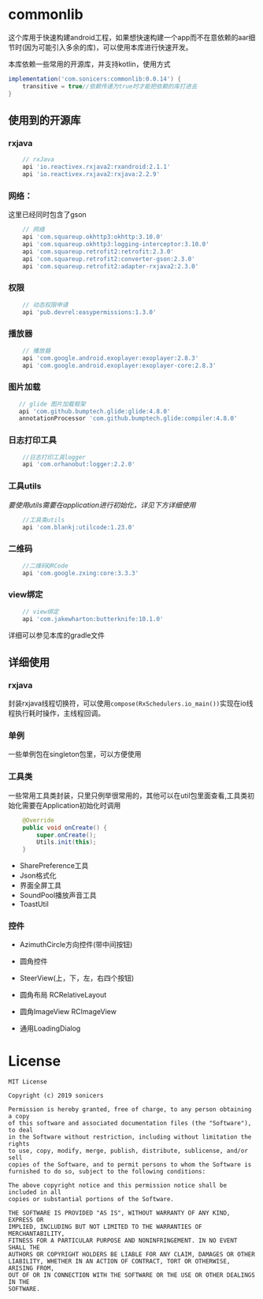 # commonlib

这个库用于快速构建android工程，如果想快速构建一个app而不在意依赖的aar细节时(因为可能引入多余的库)，可以使用本库进行快速开发。

本库依赖一些常用的开源库，并支持kotlin，使用方式

```groovy
implementation('com.sonicers:commonlib:0.0.14') {
    transitive = true//依赖传递为true时才能把依赖的库打进去
}
```

## 使用到的开源库

### rxjava

```groovy
    // rxJava
    api 'io.reactivex.rxjava2:rxandroid:2.1.1'
    api 'io.reactivex.rxjava2:rxjava:2.2.9'
```

### 网络：

这里已经同时包含了gson

```groovy
    // 网络
    api 'com.squareup.okhttp3:okhttp:3.10.0'
    api 'com.squareup.okhttp3:logging-interceptor:3.10.0'
    api 'com.squareup.retrofit2:retrofit:2.3.0'
    api 'com.squareup.retrofit2:converter-gson:2.3.0'
    api 'com.squareup.retrofit2:adapter-rxjava2:2.3.0'
```

### 权限

```groovy
    // 动态权限申请
    api 'pub.devrel:easypermissions:1.3.0'
```

### 播放器

```groovy
    // 播放器
    api 'com.google.android.exoplayer:exoplayer:2.8.3'
    api 'com.google.android.exoplayer:exoplayer-core:2.8.3'
```

### 图片加载

 ```groovy
    // glide 图片加载框架
    api 'com.github.bumptech.glide:glide:4.8.0'
    annotationProcessor 'com.github.bumptech.glide:compiler:4.8.0'
 ```

### 日志打印工具

```groovy
    //日志打印工具logger
    api 'com.orhanobut:logger:2.2.0'
```

### 工具utils

*要使用utils需要在application进行初始化，详见下方详细使用*

```groovy
    //工具类utils
    api 'com.blankj:utilcode:1.23.0'
```

### 二维码

```groovy
    //二维码QRCode
    api 'com.google.zxing:core:3.3.3'
```

### view绑定

```groovy
    // view绑定
    api 'com.jakewharton:butterknife:10.1.0'
```

详细可以参见本库的gradle文件

## 详细使用

### rxjava

封装rxjava线程切换符，可以使用`compose(RxSchedulers.io_main())`实现在io线程执行耗时操作，主线程回调。

### 单例

一些单例包在singleton包里，可以方便使用

### 工具类

一些常用工具类封装，只里只例举很常用的，其他可以在util包里面查看,工具类初始化需要在Application初始化时调用

```java
    @Override
    public void onCreate() {
        super.onCreate();
        Utils.init(this);
    }
```



- SharePreference工具
- Json格式化
- 界面全屏工具
- SoundPool播放声音工具
- ToastUtil

### 控件

- AzimuthCircle方向控件(带中间按钮)

- 圆角控件

- SteerView(上，下，左，右四个按钮)

- 圆角布局 RCRelativeLayout

- 圆角ImageView RCImageView

- 通用LoadingDialog

# License

```
MIT License

Copyright (c) 2019 sonicers

Permission is hereby granted, free of charge, to any person obtaining a copy
of this software and associated documentation files (the "Software"), to deal
in the Software without restriction, including without limitation the rights
to use, copy, modify, merge, publish, distribute, sublicense, and/or sell
copies of the Software, and to permit persons to whom the Software is
furnished to do so, subject to the following conditions:

The above copyright notice and this permission notice shall be included in all
copies or substantial portions of the Software.

THE SOFTWARE IS PROVIDED "AS IS", WITHOUT WARRANTY OF ANY KIND, EXPRESS OR
IMPLIED, INCLUDING BUT NOT LIMITED TO THE WARRANTIES OF MERCHANTABILITY,
FITNESS FOR A PARTICULAR PURPOSE AND NONINFRINGEMENT. IN NO EVENT SHALL THE
AUTHORS OR COPYRIGHT HOLDERS BE LIABLE FOR ANY CLAIM, DAMAGES OR OTHER
LIABILITY, WHETHER IN AN ACTION OF CONTRACT, TORT OR OTHERWISE, ARISING FROM,
OUT OF OR IN CONNECTION WITH THE SOFTWARE OR THE USE OR OTHER DEALINGS IN THE
SOFTWARE.
```
